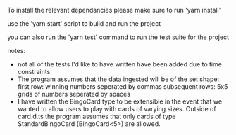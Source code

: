 To install the relevant dependancies please make sure to run 'yarn install'

use the 'yarn start' script to build and run the project

you can also run the 'yarn test' command to run the test suite for the project

notes: 

- not all of the tests I'd like to have written have been added due to time constraints
- The program assumes that the data ingested will be of the set shape:
first row: winning numbers seperated by commas
subsequent rows: 5x5 grids of numbers seperated by spaces
- I have written the BingoCard type to be extensible in the event that we wanted to allow users to play with cards of varying sizes. Outside of card.d.ts the program assumes that only cards of type StandardBingoCard (BingoCard<5>) are allowed.
